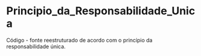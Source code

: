 # Principio_da_Responsabilidade_Unica
Código - fonte reestruturado de acordo com o princípio da responsabilidade única.
